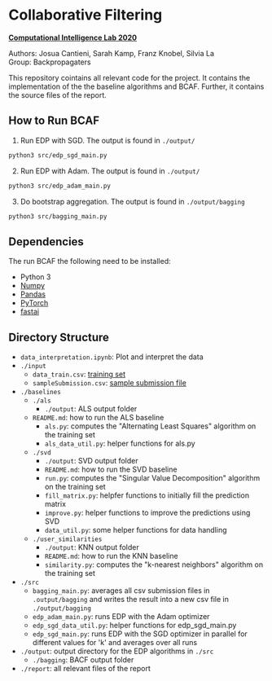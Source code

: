 # Collaborative Filtering

**[Computational Intelligence Lab 2020](http://da.inf.ethz.ch/teaching/2020/CIL/)**

Authors: Josua Cantieni, Sarah Kamp, Franz Knobel, Silvia La  
Group: Backpropagaters

This repository cointains all relevant code for the project. It contains the 
implementation of the the baseline algorithms and BCAF. Further, it contains the source files of the report.

## How to Run BCAF
1. Run EDP with SGD. The output is found in `./output/`
```bash
python3 src/edp_sgd_main.py
```
2. Run EDP with Adam. The output is found in `./output/`
```bash
python3 src/edp_adam_main.py
```
3. Do bootstrap aggregation. The output is found in `./output/bagging`
```bash
python3 src/bagging_main.py
```

## Dependencies
The run BCAF the following need to be installed:
- Python 3
- [Numpy](https://numpy.org/install/)
- [Pandas](https://pandas.pydata.org/pandas-docs/stable/getting_started/install.html)
- [PyTorch](https://pytorch.org/get-started/locally/)
- [fastai](https://docs.fast.ai)

## Directory Structure

- `data_interpretation.ipynb`: Plot and interpret the data
- `./input`
    - `data_train.csv`: [training set](https://www.kaggle.com/c/cil-collab-filtering-2020/data)
    - `sampleSubmission.csv`: [sample submission file](https://www.kaggle.com/c/cil-collab-filtering-2020/data)
- `./baselines`
    - `./als`
        - `./output`: ALS output folder
	- `README.md`: how to run the ALS baseline
        - `als.py`: computes the "Alternating Least Squares" algorithm on the training set
        - `als_data_util.py`: helper functions for als.py
    - `./svd`
        - `./output`: SVD output folder
        - `README.md`: how to run the SVD baseline
        - `run.py`: computes the "Singular Value Decomposition" algorithm on the training set
        - `fill_matrix.py`: helpfer functions to initially fill the prediction matrix
        - `improve.py`: helper functions to improve the predictions using SVD
        - `data_util.py`: some helper functions for data handling
    - `./user_similarities`
        - `./output`: KNN output folder
        - `README.md`: how to run the KNN baseline
        - `similarity.py`: computes the "k-nearest neighbors" algorithm on the training set
- `./src`
    - `bagging_main.py`: averages all csv submission files in `.output/bagging` and writes the result into a new csv file in `./output/bagging`
    - `edp_adam_main.py`: runs EDP with the Adam optimizer
    - `edp_sgd_data_util.py`: helper functions for edp_sgd_main.py
    - `edp_sgd_main.py`: runs EDP with the SGD optimizer in parallel for different values for 'k' and averages over all runs
- `./output`: output directory for the EDP algorithms in `./src`
    - `./bagging`: BACF output folder
- `./report`: all relevant files of the report
